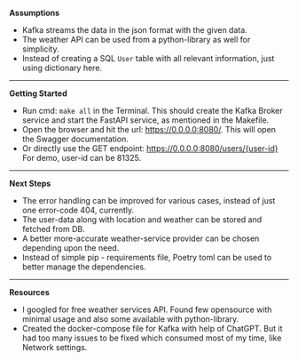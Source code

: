 **Assumptions**

* Kafka streams the data in the json format with the given data.
* The weather API can be used from a python-library as well for simplicity. 
* Instead of creating a SQL `User` table with all relevant information, just using dictionary here.

---

**Getting Started**

* Run cmd: `make all` in the Terminal. This should create the Kafka Broker service and start the FastAPI service, as mentioned in the Makefile.
* Open the browser and hit the url: https://0.0.0.0:8080/. This will open the Swagger documentation.
* Or directly use the GET endpoint: https://0.0.0.0:8080/users/{user-id} For demo, user-id can be 81325.

---

**Next Steps**

* The error handling can be improved for various cases, instead of just one error-code 404, currently. 
* The user-data along with location and weather can be stored and fetched from DB.
* A better more-accurate weather-service provider can be chosen depending upon the need. 
* Instead of simple pip - requirements file, Poetry toml can be used to better manage the dependencies.

---

**Resources**

* I googled for free weather services API. Found few opensource with minimal usage and also some available with python-library.
* Created the docker-compose file for Kafka with help of ChatGPT. But it had too many issues to be fixed which consumed most of my time, like Network settings.
  